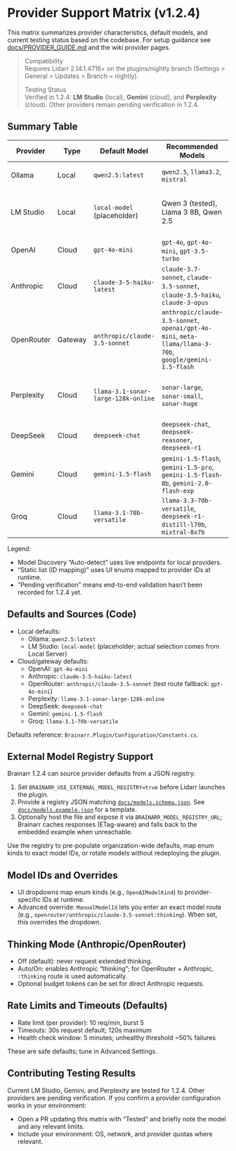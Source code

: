 # Provider Support Matrix (v1.2.4)

This matrix summarizes provider characteristics, default models, and current testing status based on the codebase.
For setup guidance see [docs/PROVIDER_GUIDE.md](PROVIDER_GUIDE.md) and the wiki provider pages.

> Compatibility  
> Requires Lidarr 2.14.1.4716+ on the plugins/nightly branch (Settings > General > Updates > Branch = nightly).
>
> Testing Status  
> Verified in 1.2.4: **LM Studio** (local), **Gemini** (cloud), and **Perplexity** (cloud). Other providers remain pending verification in 1.2.4.

## Summary Table

| Provider | Type | Default Model | Recommended Models | Model Discovery | Tested (1.2.4) | Last Verified | Notes |
|---------|------|---------------|--------------------|-----------------|----------------|---------------|-------|
| Ollama | Local | `qwen2.5:latest` | `qwen2.5`, `llama3.2`, `mistral` | Auto-detect via `/api/tags` | Pending verification | — | Private, free; set URL `http://localhost:11434`. |
| LM Studio | Local | `local-model` (placeholder) | Qwen 3 (tested), Llama 3 8B, Qwen 2.5 | Auto-detect via `/v1/models` | ✅ Tested | 2025-09-13 | Verified on Qwen 3 at ~40–50k tokens (shared GPU + CPU) on RTX 3090; start Local Server in LM Studio. |
| OpenAI | Cloud | `gpt-4o-mini` | `gpt-4o`, `gpt-4o-mini`, `gpt-3.5-turbo` | Static list (ID mapping) | Pending verification | — | Cost-effective default. |
| Anthropic | Cloud | `claude-3-5-haiku-latest` | `claude-3.7-sonnet`, `claude-3.5-sonnet`, `claude-3.5-haiku`, `claude-3-opus` | Static list (ID mapping) | Pending verification | — | Supports Thinking Mode + optional budget tokens. |
| OpenRouter | Gateway | `anthropic/claude-3.5-sonnet` | `anthropic/claude-3.5-sonnet`, `openai/gpt-4o-mini`, `meta-llama/llama-3-70b`, `google/gemini-1.5-flash` | Static list (ID mapping) | Pending verification | — | One key, many models; automatically appends `:thinking` when Anthropic + Thinking Mode Auto/On. |
| Perplexity | Cloud | `llama-3.1-sonar-large-128k-online` | `sonar-large`, `sonar-small`, `sonar-huge` | Static list (ID mapping) | ✅ Tested | 2025-09-13 | Web-enabled Sonar models; Perplexity Pro includes $5/month API credit usable with Brainarr. |
| DeepSeek | Cloud | `deepseek-chat` | `deepseek-chat`, `deepseek-reasoner`, `deepseek-r1` | Static list (ID mapping) | Pending verification | — | Ultra low cost; R1 adds reasoning traces. |
| Gemini | Cloud | `gemini-1.5-flash` | `gemini-1.5-flash`, `gemini-1.5-pro`, `gemini-1.5-flash-8b`, `gemini-2.0-flash-exp` | Static list (ID mapping) | ✅ Tested | 2025-09-13 | Free tier available; enable Generative Language API if `SERVICE_DISABLED`. |
| Groq | Cloud | `llama-3.1-70b-versatile` | `llama-3.3-70b-versatile`, `deepseek-r1-distill-l70b`, `mixtral-8x7b` | Static list (ID mapping) | Pending verification | — | Very fast inference; generous free tier during beta. |

Legend:

- Model Discovery “Auto-detect” uses live endpoints for local providers.
- “Static list (ID mapping)” uses UI enums mapped to provider IDs at runtime.
- “Pending verification” means end-to-end validation hasn’t been recorded for 1.2.4 yet.

## Defaults and Sources (Code)

- Local defaults:
  - Ollama: `qwen2.5:latest`
  - LM Studio: `local-model` (placeholder; actual selection comes from Local Server)
- Cloud/gateway defaults:
  - OpenAI: `gpt-4o-mini`
  - Anthropic: `claude-3-5-haiku-latest`
  - OpenRouter: `anthropic/claude-3.5-sonnet` (test route fallback: `gpt-4o-mini`)
  - Perplexity: `llama-3.1-sonar-large-128k-online`
  - DeepSeek: `deepseek-chat`
  - Gemini: `gemini-1.5-flash`
  - Groq: `llama-3.1-70b-versatile`

Defaults reference: `Brainarr.Plugin/Configuration/Constants.cs`.

## External Model Registry Support

Brainarr 1.2.4 can source provider defaults from a JSON registry:

1. Set `BRAINARR_USE_EXTERNAL_MODEL_REGISTRY=true` before Lidarr launches the plugin.
2. Provide a registry JSON matching [`docs/models.schema.json`](models.schema.json). See [`docs/models.example.json`](models.example.json) for a template.
3. Optionally host the file and expose it via `BRAINARR_MODEL_REGISTRY_URL`; Brainarr caches responses (ETag-aware) and falls back to the embedded example when unreachable.

Use the registry to pre-populate organization-wide defaults, map enum kinds to exact model IDs, or rotate models without redeploying the plugin.

## Model IDs and Overrides

- UI dropdowns map enum kinds (e.g., `OpenAIModelKind`) to provider-specific IDs at runtime.
- Advanced override: `ManualModelId` lets you enter an exact model route (e.g., `openrouter/anthropic/claude-3.5-sonnet:thinking`). When set, this overrides the dropdown.

## Thinking Mode (Anthropic/OpenRouter)

- Off (default): never request extended thinking.
- Auto/On: enables Anthropic “thinking”; for OpenRouter + Anthropic, `:thinking` route is used automatically.
- Optional budget tokens can be set for direct Anthropic requests.

## Rate Limits and Timeouts (Defaults)

- Rate limit (per provider): 10 req/min, burst 5
- Timeouts: 30s request default; 120s maximum
- Health check window: 5 minutes; unhealthy threshold ~50% failures

These are safe defaults; tune in Advanced Settings.

## Contributing Testing Results

Current LM Studio, Gemini, and Perplexity are tested for 1.2.4. Other providers are pending verification. If you confirm a provider configuration works in your environment:

- Open a PR updating this matrix with “Tested” and briefly note the model and any relevant limits.
- Include your environment: OS, network, and provider quotas where relevant.
